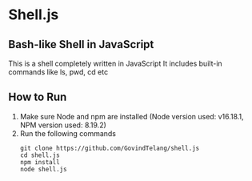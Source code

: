 # Shell.js
## Bash-like Shell in JavaScript

This is a shell completely written in JavaScript
It includes built-in commands like ls, pwd, cd etc

## How to Run
1. Make sure Node and npm are installed (Node version used: v16.18.1, NPM version used: 8.19.2)
2. Run the following commands
    ```
    git clone https://github.com/GovindTelang/shell.js
    cd shell.js
    npm install
    node shell.js
    ```
